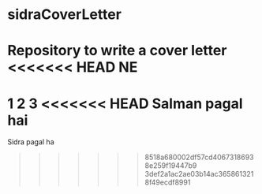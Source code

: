 # sidraCoverLetter
Repository to write a cover letter
<<<<<<< HEAD
NE
=======
1
2
3
<<<<<<< HEAD
Salman pagal hai
=======
Sidra pagal ha
>>>>>>> 8518a680002df57cd40673186938e259f19447b9
>>>>>>> 3def2a1ac2ae03b14ac3658613218f49ecdf8991
